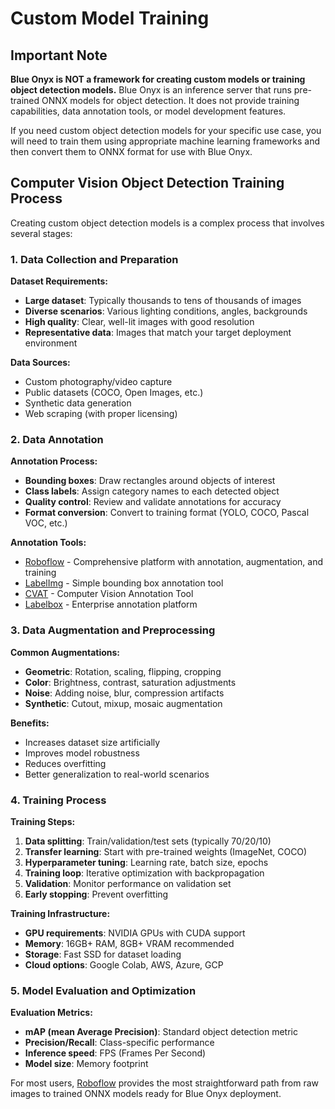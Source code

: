 # Custom Model Training

## Important Note

**Blue Onyx is NOT a framework for creating custom models or training object detection models.** Blue Onyx is an inference server that runs pre-trained ONNX models for object detection. It does not provide training capabilities, data annotation tools, or model development features.

If you need custom object detection models for your specific use case, you will need to train them using appropriate machine learning frameworks and then convert them to ONNX format for use with Blue Onyx.

## Computer Vision Object Detection Training Process

Creating custom object detection models is a complex process that involves several stages:

### 1. Data Collection and Preparation

**Dataset Requirements:**
- **Large dataset**: Typically thousands to tens of thousands of images
- **Diverse scenarios**: Various lighting conditions, angles, backgrounds
- **High quality**: Clear, well-lit images with good resolution
- **Representative data**: Images that match your target deployment environment

**Data Sources:**
- Custom photography/video capture
- Public datasets (COCO, Open Images, etc.)
- Synthetic data generation
- Web scraping (with proper licensing)

### 2. Data Annotation

**Annotation Process:**
- **Bounding boxes**: Draw rectangles around objects of interest
- **Class labels**: Assign category names to each detected object
- **Quality control**: Review and validate annotations for accuracy
- **Format conversion**: Convert to training format (YOLO, COCO, Pascal VOC, etc.)

**Annotation Tools:**
- [Roboflow](https://roboflow.com/) - Comprehensive platform with annotation, augmentation, and training
- [LabelImg](https://github.com/tzutalin/labelImg) - Simple bounding box annotation tool
- [CVAT](https://github.com/openvinotoolkit/cvat) - Computer Vision Annotation Tool
- [Labelbox](https://labelbox.com/) - Enterprise annotation platform

### 3. Data Augmentation and Preprocessing

**Common Augmentations:**
- **Geometric**: Rotation, scaling, flipping, cropping
- **Color**: Brightness, contrast, saturation adjustments
- **Noise**: Adding noise, blur, compression artifacts
- **Synthetic**: Cutout, mixup, mosaic augmentation

**Benefits:**
- Increases dataset size artificially
- Improves model robustness
- Reduces overfitting
- Better generalization to real-world scenarios

### 4. Training Process

**Training Steps:**
1. **Data splitting**: Train/validation/test sets (typically 70/20/10)
2. **Transfer learning**: Start with pre-trained weights (ImageNet, COCO)
3. **Hyperparameter tuning**: Learning rate, batch size, epochs
4. **Training loop**: Iterative optimization with backpropagation
5. **Validation**: Monitor performance on validation set
6. **Early stopping**: Prevent overfitting

**Training Infrastructure:**
- **GPU requirements**: NVIDIA GPUs with CUDA support
- **Memory**: 16GB+ RAM, 8GB+ VRAM recommended
- **Storage**: Fast SSD for dataset loading
- **Cloud options**: Google Colab, AWS, Azure, GCP

### 5. Model Evaluation and Optimization

**Evaluation Metrics:**
- **mAP (mean Average Precision)**: Standard object detection metric
- **Precision/Recall**: Class-specific performance
- **Inference speed**: FPS (Frames Per Second)
- **Model size**: Memory footprint

For most users, [Roboflow](https://roboflow.com/) provides the most straightforward path from raw images to trained ONNX models ready for Blue Onyx deployment.
